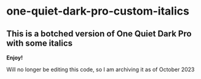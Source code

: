 # one-quiet-dark-pro-custom-italics

## This is a botched version of One Quiet Dark Pro with some italics

**Enjoy!**

Will no longer be editing this code, so I am archiving it as of October 2023

